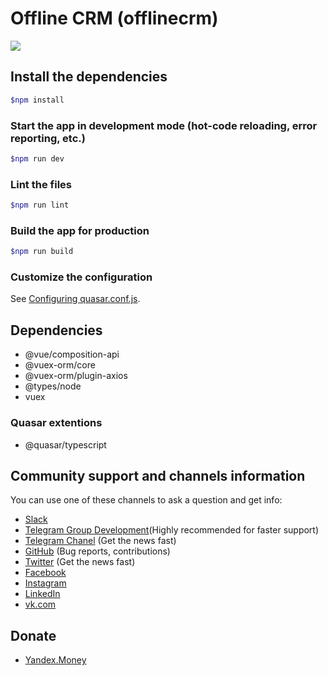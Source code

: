 # Offline CRM (offlinecrm)

<a target="_blank" rel="nofollow" href="https://www.paypal.me/gerzhan">
<img src="https://img.shields.io/badge/PayPal-Donate-important.svg?style=plastic&logo=paypal">
</a>

## Install the dependencies

```bash
$npm install
```

### Start the app in development mode (hot-code reloading, error reporting, etc.)

```bash
$npm run dev
```

### Lint the files

```bash
$npm run lint
```

### Build the app for production

```bash
$npm run build
```

### Customize the configuration

See [Configuring quasar.conf.js](https://quasar.dev/quasar-cli/quasar-conf-js).

## Dependencies

- @vue/composition-api
- @vuex-orm/core
- @vuex-orm/plugin-axios
- @types/node
- vuex

### Quasar extentions

- @quasar/typescript

## Community support and channels information

You can use one of these channels to ask a question and get info:
 
- [Slack](https://offlinecrm.slack.com)
- [Telegram Group Development](https://t.me/OfflineCRM_development)(Highly recommended for faster support)
- [Telegram Chanel](https://t.me/offlinecrm) (Get the news fast)
- [GitHub](https://github.com/offlinecrm/offlinecrm) (Bug reports, contributions)
- [Twitter](https://twitter.com/OfflineCRM) (Get the news fast)
- [Facebook](https://www.facebook.com/offlinecrm)
- [Instagram](https://www.instagram.com/offlinecrm)
- [LinkedIn](https://www.linkedin.com/company/offlinecrm)
- [vk.com](https://vk.com/offlinecrm)
 
## Donate

- [Yandex.Money](https://yasobe.ru/na/offlinecrm)

